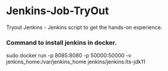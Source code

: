 # Jenkins-Job-TryOut
Tryout Jenkins - Jenkins script to get the hands-on experience. 

### Command to install jenkins in docker.
sudo docker run -p 8085:8080 -p 50000:50000 -v jenkins_home:/var/jenkins_home jenkins/jenkins:lts-jdk11
